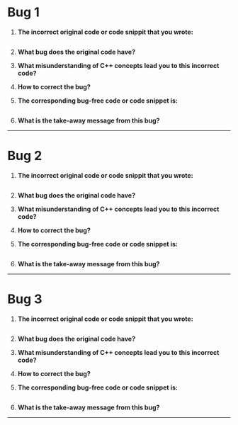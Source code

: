 # Bug 1

1. **The incorrect original code or code snippit that you wrote:**

``` cpp

```

2. **What bug does the original code have?**

3. **What misunderstanding of C++ concepts lead you to this incorrect code?**

4. **How to correct the bug?**

5. **The corresponding bug-free code or code snippet is:**

```

```

6. **What is the take-away message from this bug?**


---
# Bug 2

1. **The incorrect original code or code snippit that you wrote:**

```

```

2. **What bug does the original code have?**


3. **What misunderstanding of C++ concepts lead you to this incorrect code?** 


4. **How to correct the bug?**


5. **The corresponding bug-free code or code snippet is:**

```

```

6. **What is the take-away message from this bug?**


---
# Bug 3

1. **The incorrect original code or code snippit that you wrote:**

```

```

2. **What bug does the original code have?**
             
3. **What misunderstanding of C++ concepts lead you to this incorrect code?**

4. **How to correct the bug?**

5. **The corresponding bug-free code or code snippet is:**

```

```

6. **What is the take-away message from this bug?**


---
